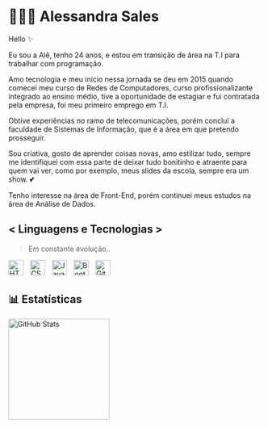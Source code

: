 # 👩🏻‍💻 Alessandra Sales

Hello ✨

Eu sou a Alê, tenho 24 anos, e estou em transição de área na T.I para trabalhar com programação.

Amo tecnologia e meu início nessa jornada se deu em 2015 quando comecei meu curso de Redes de Computadores, curso profissionalizante integrado ao ensino médio, tive a oportunidade de estagiar e fui contratada pela empresa, foi meu primeiro emprego em T.I.

Obtive experiências no ramo de telecomunicações, porém concluí a faculdade de Sistemas de Informação, que é a área em que pretendo prosseguir.

Sou criativa, gosto de aprender coisas novas, amo estilizar tudo, sempre me identifiquei com essa parte de deixar tudo bonitinho e atraente para quem vai ver, como por exemplo, meus slides da escola, sempre era um show. 💕

Tenho interesse na área de Front-End, porém continuei meus estudos na área de Análise de Dados. 

## < Linguagens e Tecnologias >
> Em constante evolução..

<img 
    align="left" 
    alt="HTML"
    title="HTML" 
    width="30px" 
    style="padding-right: 10px;" 
    src="https://cdn.jsdelivr.net/gh/devicons/devicon@latest/icons/html5/html5-original.svg" 
/>

<img 
    align="left" 
    alt="CSS" 
    title="CSS"
    width="30px" 
    style="padding-right: 10px;" 
    src="https://cdn.jsdelivr.net/gh/devicons/devicon@latest/icons/css3/css3-original.svg" 
/>

<img 
    align="left" 
    alt="JavaScript" 
    title="JavaScript"
    width="30px" 
    style="padding-right: 10px;" 
    src="https://cdn.jsdelivr.net/gh/devicons/devicon@latest/icons/javascript/javascript-original.svg" 
/>

<img 
    align="left" 
    alt="Bootstrap"
    title="Bootstrap" 
    width="30px" 
    style="padding-right: 10px;" 
    src="https://cdn.jsdelivr.net/gh/devicons/devicon@latest/icons/bootstrap/bootstrap-original.svg" 
/>

<img 
    align="left" 
    alt="Git" 
    title="Git"
    width="30px" 
    style="padding-right: 10px;" 
    src="https://cdn.jsdelivr.net/gh/devicons/devicon@latest/icons/git/git-original.svg" 
/>

<br><br>

## 📊 Estatísticas 


<img 
      align="left" 
      alt="GitHub Stats" 
      height="200" 
      src="https://github-readme-stats.vercel.app/api/top-langs/?username=alessandrafsales&theme=tokyonight&layout=compact&custom_title=Tecnologias&langs_count=9" 
  />
